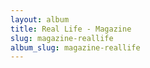 ```yaml
---
layout: album
title: Real Life - Magazine
slug: magazine-reallife
album_slug: magazine-reallife
---
```

